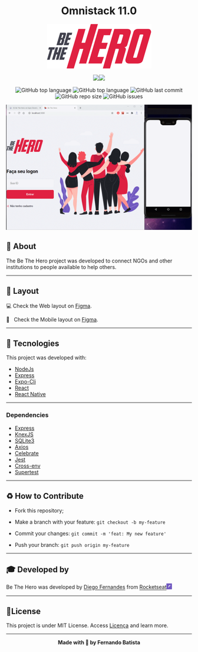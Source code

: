 <h1 align="center">Omnistack 11.0</h1>
<p align="center">
<img src="./.github/logo@3x.png"/>
</p>

<div align="center">
<img src="https://img.shields.io/badge/ROCKETSEAT-OMNISTACK 11.0-e02041?style=for-the-badge&logo=appveyor"/><img src="https://img.shields.io/badge/LICENSE-MIT-e02041?style=for-the-badge&logo=appveyor" />

![GitHub top language](https://img.shields.io/github/languages/count/Nandosbx/be-the-hero?color=e02041&&style=flat-square&logo=appveyor) 
![GitHub top language](https://img.shields.io/github/languages/top/Nandosbx/be-the-hero?color=e02041&&style=flat-square&logo=appveyor) ![GitHub last commit](https://img.shields.io/github/last-commit/Nandosbx/be-the-hero?color=e02041&&style=flat-square&logo=appveyor) ![GitHub repo size](https://img.shields.io/github/repo-size/Nandosbx/be-the-hero?color=e02041&&style=flat-square&logo=appveyor) ![GitHub issues](https://img.shields.io/github/issues/Nandosbx/be-the-hero?color=e02041&&style=flat-square&logo=appveyor)

</div>

<p align="center">
<img src="./.github/bethehero.gif"/>
</p>

<h2>📖 About</h2>

The Be The Hero project was developed to connect NGOs and other institutions to people available to help others.

------------
<h2>🔖 Layout</h2>

💻 Check the Web layout on <a href="https://www.figma.com/file/2C2yvw7jsCOGmaNUDftX9n/Be-The-Hero---OmniStack-11?node-id=0%3A1">Figma</a>.

📱 &nbsp; Check the Mobile layout on <a href="https://www.figma.com/file/2C2yvw7jsCOGmaNUDftX9n/Be-The-Hero---OmniStack-11?node-id=37%3A95">Figma</a>.

------------

<h2>🚀 Tecnologies</h2>

This project was developed with:
- [NodeJs](https://nodejs.org/en/ "NodeJs")
- [Express](https://expressjs.com/ "Express")
- [Expo-Cli](https://expo.io/tools#cli "Expo-Cli")
- [React](https://reactjs.org/ "React")
- [React Native](https://reactnative.dev/ "React Native")


------------


<h3>Dependencies</h3>

- [Express](https://expressjs.com/ "Express")
- [KnexJS](http://knexjs.org/ "KnexJS")
- [SQLite3](https://www.npmjs.com/package/sqlite3 "SQLite3")
- [Axios](https://www.npmjs.com/package/axios "Axios")
- [Celebrate](https://www.npmjs.com/package/celebrate "Celebrate")
- [Jest](https://jestjs.io/)
- [Cross-env](https://www.npmjs.com/package/cross-env)
- [Supertest](https://www.npmjs.com/package/supertest)
  

------------


<h2>♻️ How to Contribute</h2>

- Fork this repository;

- Make a branch with your feature: `git checkout -b my-feature`

- Commit your changes: `git commit -m 'feat: My new feature'`

- Push your branch: `git push origin my-feature`

------------

<h2>🎓 Developed by</h2>
Be The Hero was developed by <a href="https://github.com/diego3g">Diego Fernandes</a> from <a href="https://rocketseat.com.br/">Rocketseat</a><img src="./.github/rocketseatEmoji.png" width="3%" height="3%"/>

------------


<h2>📃License</h2>

This project is under MIT License. Access  <a href="https://github.com/Nandosbx/be-the-hero/blob/master/LICENSE.md">Licença</a> and learn more.

------------


<footer align="center">
 <strong align="center">Made with 💜 by Fernando Batista</strong>
</footer>